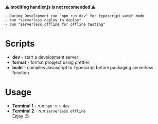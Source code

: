 **⚠ modifing handler.js is not recomended ⚠**

    - During Development run "npm run dev" for typescript watch mode
    - run "serverless deploy to deploy"
    - run "serverless offline for offline testing"

# Scripts

- **dev** - start a development server
- **format** - format propject using prettier
- **build** - compiles Javascript to Typescript before packaging serverless function


# Usage

 - **Terminal 1** - run `npm run dev`  
 - **Terminal 2** - run `serverless offline`  
 Enjoy 😊
